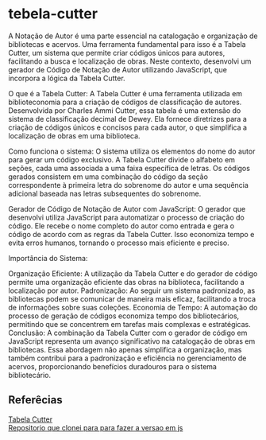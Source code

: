# tebela-cutter
A Notação de Autor é uma parte essencial na catalogação e organização de bibliotecas e acervos. Uma ferramenta fundamental para isso é a Tabela Cutter, um sistema que permite criar códigos únicos para autores, facilitando a busca e localização de obras. Neste contexto, desenvolvi um gerador de Código de Notação de Autor utilizando JavaScript, que incorpora a lógica da Tabela Cutter.

O que é a Tabela Cutter:
A Tabela Cutter é uma ferramenta utilizada em biblioteconomia para a criação de códigos de classificação de autores. Desenvolvida por Charles Ammi Cutter, essa tabela é uma extensão do sistema de classificação decimal de Dewey. Ela fornece diretrizes para a criação de códigos únicos e concisos para cada autor, o que simplifica a localização de obras em uma biblioteca.

Como funciona o sistema:
O sistema utiliza os elementos do nome do autor para gerar um código exclusivo. A Tabela Cutter divide o alfabeto em seções, cada uma associada a uma faixa específica de letras. Os códigos gerados consistem em uma combinação do código da seção correspondente à primeira letra do sobrenome do autor e uma sequência adicional baseada nas letras subsequentes do sobrenome.

Gerador de Código de Notação de Autor com JavaScript:
O gerador que desenvolvi utiliza JavaScript para automatizar o processo de criação do código. Ele recebe o nome completo do autor como entrada e gera o código de acordo com as regras da Tabela Cutter. Isso economiza tempo e evita erros humanos, tornando o processo mais eficiente e preciso.

Importância do Sistema:

Organização Eficiente: A utilização da Tabela Cutter e do gerador de código permite uma organização eficiente das obras na biblioteca, facilitando a localização por autor.
Padronização: Ao seguir um sistema padronizado, as bibliotecas podem se comunicar de maneira mais eficaz, facilitando a troca de informações sobre suas coleções.
Economia de Tempo: A automação do processo de geração de códigos economiza tempo dos bibliotecários, permitindo que se concentrem em tarefas mais complexas e estratégicas.
Conclusão:
A combinação da Tabela Cutter com o gerador de código em JavaScript representa um avanço significativo na catalogação de obras em bibliotecas. Essa abordagem não apenas simplifica a organização, mas também contribui para a padronização e eficiência no gerenciamento de acervos, proporcionando benefícios duradouros para o sistema bibliotecário.







## Referêcias
<a href="https://www.tabelacutter.com/">Tabela Cutter</a><br>
<a href="https://github.com/bcunhasa/gerador-cutter">Repositorio que clonei para para fazer a versao em js</a>


